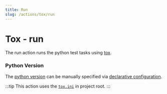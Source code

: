 ```yaml
---
title: Run
slug: /actions/tox/run
---
```


# Tox - run

The run action runs the python test tasks using [tox](https://docs.pytest.org/en/7.4.x/).

### Python Version

The [python version](/config/python) can be manually specified via [declarative configuration](/config).

:::tip
This action uses the [`tox.ini`](https://tox.wiki/en/latest/config.html) in project root.
:::
